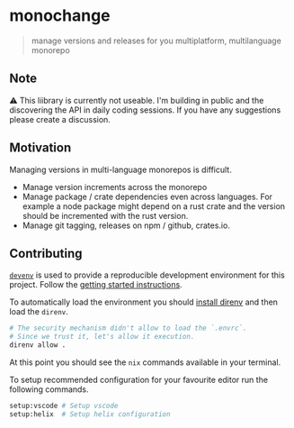 # monochange

> manage versions and releases for you multiplatform, multilanguage monorepo

## Note

⚠️ This liibrary is currently not useable. I'm building in public and the discovering the API in
daily coding sessions. If you have any suggestions please create a discussion.

## Motivation

Managing versions in multi-language monorepos is difficult.

- Manage version increments across the monorepo
- Manage package / crate dependencies even across languages. For example a node package might depend
  on a rust crate and the version should be incremented with the rust version.
- Manage git tagging, releases on npm / github, crates.io.

## Contributing

[`devenv`](https://devenv.sh/) is used to provide a reproducible development environment for this
project. Follow the [getting started instructions](https://devenv.sh/getting-started/).

To automatically load the environment you should
[install direnv](https://devenv.sh/automatic-shell-activation/) and then load the `direnv`.

```bash
# The security mechanism didn't allow to load the `.envrc`.
# Since we trust it, let's allow it execution.
direnv allow .
```

At this point you should see the `nix` commands available in your terminal.

To setup recommended configuration for your favourite editor run the following commands.

```bash
setup:vscode # Setup vscode
setup:helix  # Setup helix configuration
```
